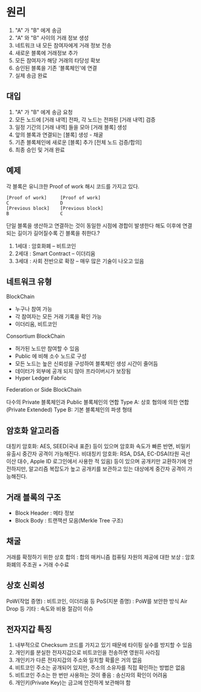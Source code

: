 # 원리

1. "A" 가 "B" 에게 송금
2. "A" 와 "B" 사이의 거래 정보 생성
3. 네트워크 내 모든 참여자에게 거래 정보 전송
4. 새로운 블록에 거래정보 추가
5. 모든 참여자가 해당 거래의 타당성 확보
6. 승인된 블록을 기존 '블록체인'에 연결
7. 실제 송금 완료

## 대입

1. "A" 가 "B" 에게 송금 요청
2. 모든 노드에 [거래 내역] 전파, 각 노드는 전파된 [거래 내역] 검증
3. 일정 기간의 [거래 내역] 들을 모아 [거래 블록] 생성
4. 앞의 블록과 연결되는 [블록] 생성 - 채굴
5. 기존 블록체인에 새로운 [블록] 추가 [전체 노드 검증/합의]
6. 최종 승인 및 거래 완료

## 예제

각 블록은 유니크한 Proof of work 해시 코드를 가지고 있다.

```text
[Proof of work]     [Proof of work]
C                   D
[Previous block]    [Previous block]
B                   C
```

단일 블록을 생산하고 연결하는 것이 동일한 시점에 경합이 발생한다 해도 이후에 연결되는 길이가 길어질수록 긴 블록을 취한다.?

1. 1세대 : 암호화폐 – 비트코인
2. 2세대 : Smart Contract – 이더리움
3. 3세대 : 사회 전반으로 확장 – 매우 많은 기술이 나오고 있음

## 네트워크 유형

BlockChain

- 누구나 참여 가능
- 각 참여자는 모든 거래 기록을 확인 가능
- 이더리움, 비트코인

Consortium BlockChain

- 허가된 노드만 참여할 수 있음
- Public 에 비해 소수 노드로 구성
- 모든 노드는 높은 신뢰성을 구성하여 블록체인 생성 시간이 줄어듬
- 데이터가 외부에 공개 되지 않아 프라이버시가 보장됨
- Hyper Ledger Fabric

Federation or Side BlockChain

다수의 Private 블록체인과 Public 블록체인의 연합
Type A: 상호 협의에 의한 연합 (Private Extended)
Type B: 기본 블록체인의 파생 형태

## 암호화 알고리즘

대칭키 암호화: AES, SEED(국내 표준) 등이 있으며 암호화 속도가 빠른 반면, 비밀키 유출시 중간자 공격이 가능해진다.
비대칭키 암호화: RSA, DSA, EC-DSA(타원 곡선 이산 대수, Apple ID 로그인에서 사용한 적 있음) 등이 있으며 공개키만 교환하기에 안전하지만, 알고리즘 복잡도가 높고 공개키를 보관하고 있는 대상에게 중간자 공격이 가능해진다.

## 거래 블록의 구조

- Block Header : 메타 정보
- Block Body : 트랜잭션 모음(Merkle Tree 구조)

## 채굴

거래를 확정하기 위한 상호 합의 : 합의 매커니즘
컴퓨팅 자원의 제공에 대한 보상 : 암호 화폐의 주조권 + 거래 수수료

## 상호 신뢰성

PoW(작업 증명) : 비트코인, 이더리움 등
PoS(지분 증명) : PoW를 보안한 방식
Air Drop 등 기타 : 속도와 비용 절감이 이슈

## 전자지갑 특징

1. 내부적으로 Checksum 코드를 가지고 있기 때문에 타이핑 실수를 방지할 수 있음
2. 개인키를 분실한 전자지갑으로 비트코인을 전송하면 영원히 사라짐
3. 개인키가 다른 전자지갑의 주소와 일치할 확률은 거의 없음
4. 비트코인 주소는 공개되어 있지만, 주소의 소유자를 직접 확인하는 방법은 없음
5. 비트코인 주소는 한 번만 사용하는 것이 좋음 : 송신자의 확인이 어려움
6. 개인키(Private Key)는 금고에 안전하게 보관해야 함
